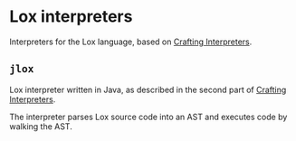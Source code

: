 # Lox interpreters

Interpreters for the Lox language, based on
[Crafting Interpreters](https://craftinginterpreters.com).

## `jlox`

Lox interpreter written in Java, as described in the second part of
[Crafting Interpreters](https://craftinginterpreters.com).

The interpreter parses Lox source code into an AST and executes code by walking
the AST.
